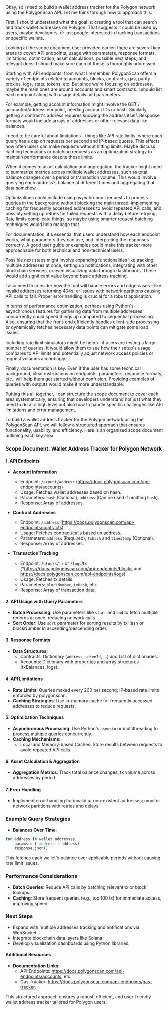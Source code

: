 <think>
Okay, so I need to build a wallet address tracker for the Polygon network using the PolygonScan API. Let me think through how to approach this.

First, I should understand what the goal is: creating a tool that can search and track wallet addresses on Polygon. That suggests it could be used by users, maybe developers, or just people interested in tracking transactions or specific wallets.

Looking at the scope document user provided earlier, there are several key areas to cover: API endpoints, usage with parameters, response formats, limitations, optimization, asset calculations, possible next steps, and relevant docs. I should make sure each of these is thoroughly addressed.

Starting with API endpoints, from what I remember, PolygonScan offers a variety of endpoints related to accounts, blocks, contracts, gas, parity proxies, logs, stats, tokens, etc. But since we're focusing on addresses, maybe the main ones are around accounts and smart contracts. I should list each endpoint along with usage details and parameters.

For example, getting account information might involve the GET / accounted/address endpoint, needing account IDs or hash. Similarly, getting a contract's address requires knowing the address itself. Response formats would include arrays of addresses or other relevant data like balances.

I need to be careful about limitations—things like API rate limits, where each query has a cap on requests per second and IP-based quotas. This affects how often users can make requests without hitting limits. Maybe discuss caching techniques or batching requests as an optimization strategy to maintain performance despite these limits.

When it comes to asset calculation and aggregation, the tracker might need to summarize metrics across multiple wallet addresses, such as total balance changes over a period or transaction volume. This would involve querying each address's balance at different times and aggregating that data somehow.

Optimizations could include using asynchronous requests to process queries in the background without blocking the main thread, implementing caching for frequently accessed addresses to avoid repeated API calls, and possibly setting up retries for failed requests with a delay before retrying. Rate limits complicate things, so maybe using smarter request batching techniques would help manage that.

For documentation, it's essential that users understand how each endpoint works, what parameters they can use, and interpreting the responses correctly. A good user guide or examples could make this tracker more approachable for both technical and non-technical users.

Possible next steps might involve expanding functionalities like tracking multiple addresses at once, setting up notifications, integrating with other blockchain services, or even visualizing data through dashboards. These would add significant value beyond basic address tracking.

I also need to consider how the tool will handle errors and edge cases—like invalid addresses returning 404s, or issues with network partitions causing API calls to fail. Proper error handling is crucial for a robust application.

In terms of performance optimization, perhaps using Python's asynchronous features for gathering data from multiple addresses concurrently could speed things up compared to sequential processing. Also, ensuring that the front-end efficiently handles client-side processing or dynamically fetches necessary data points can mitigate some load issues.

Including rate limit simulators might be helpful if users are testing a large number of queries. It would allow them to see how their setup's usage compares to API limits and potentially adjust network access policies or request volumes accordingly.

Finally, documentation is key. Even if the user has some technical background, clear instructions on endpoints, parameters, response formats, etc., will help them get started without confusion. Providing examples of queries with outputs would make it more understandable.

Putting this all together, I can structure the scope document to cover each area systematically, ensuring that developers understand not just what they need to do at a high level but also how to handle specific challenges like API limitations and error management.
</think>

To build a wallet address tracker for the Polygon network using the PolygonScan API, we will follow a structured approach that ensures functionality, usability, and efficiency. Here is an organized scope document outlining each key area:

### Scope Document: Wallet Address Tracker for Polygon Network

#### 1. API Endpoints
- **Account Information**
  - Endpoint: `/acount/address` (https://docs.polygonscan.com/api-endpoints/accounts)
  - Usage: Fetches wallet addresses based on hash.
  - Parameters: `hash` (Optional), `address` (Can be used if omitting `hash`).
  - Response: Array of addresses.

- **Contract Addresses**
  - Endpoint: `/address` (https://docs.polygonscan.com/api-endpoints/contracts)
  - Usage: Fetches contract/calls based on address.
  - Parameters: `address` (Required), `txhash` and `timestamp` (Optional).
  - Response: Array of addresses.

- **Transaction Tracking**
  - Endpoint: `/blocks/tx` or `/logs`/tx (*https://docs.polygonscan.com/api-endpoints/blocks and https://docs.polygonscan.com/api-endpoints/logs)
  - Usage: Fetches tx details.
  - Parameters: `blockNumber`, `txHash`, etc.
  - Response: Array of transaction data.

#### 2. API Usage with Query Parameters
- **Batch Processing**: Use parameters like `start` and `end` to fetch multiple records at once, reducing network calls.
- **Sort Order**: Use `sort` parameter for sorting results by txHash or blockNumber in ascending/descending order.

#### 3. Response Formats
- **Data Structures**:
  - Contracts: Dictionary (`address`, `tokenId`, ...) and List of dictionaries.
  - Accounts: Dictionary with properties and array structures (txBalances, logs).
  
#### 4. API Limitations
- **Rate Limits**: Queries maxed every 200 per second; IP-based rate limits enforced by polygonscan.
- **Caching Strategies**: Use in-memory cache for frequently accessed addresses to reduce requests.

#### 5. Optimization Techniques
- **Asynchronous Processing**: Use Python's `asyncio` or multithreading to process multiple queries concurrently.
- **Caching Mechanisms**:
  - Local and Memory-based Caches: Store results between requests to avoid repeated API calls.
  
#### 6. Asset Calculation & Aggregation
- **Aggregation Metrics**: Track total balance changes, tx volume across addresses by period.

#### 7. Error Handling
- Implement error handling for invalid or non-existent addresses; monitor network partitions with retries and delays.

### Example Query Strategies
- **Balances Over Time**:
```python
for address in wallet_addresses:
    params = {'address': address}
    response.json()
```
This fetches each wallet's balance over applicable periods without causing rate limit issues.

### Performance Considerations
- **Batch Queries**: Reduce API calls by batching relevant tx or block lookups.
- **Caching**: Store frequent queries (e.g., top 100 tx) for immediate access, improving speed.

### Next Steps
- Expand with multiple addresses tracking and notifications via WebSocket.
- Integrate blockchain data layers like Solana.
- Develop visualization dashboards using Python libraries.

#### Additional Resources
- **Documentation Links**:
  - API Endpoints: https://docs.polygonscan.com/api-endpoints/accounts, etc.
  - Gas Tracker: https://docs.polygonscan.com/api-endpoints/gas-tracker.

This structured approach ensures a robust, efficient, and user-friendly wallet address tracker tailored for Polygon users.